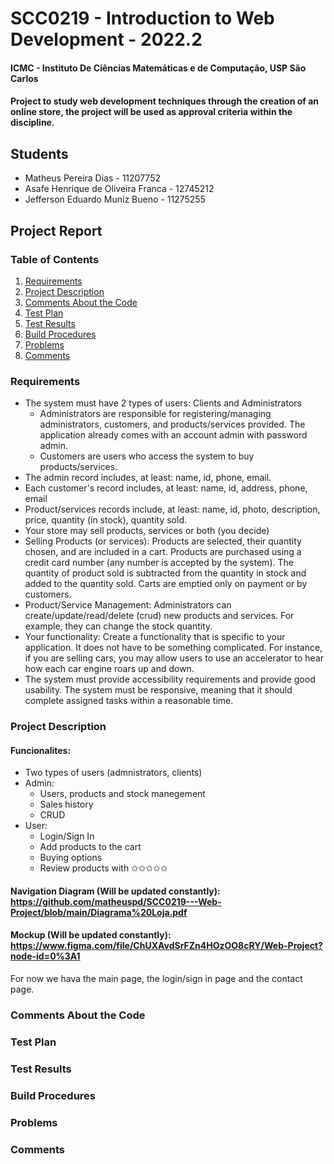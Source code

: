 # SCC0219 - Introduction to Web Development - 2022.2

#### ICMC - Instituto De Ciências Matemáticas e de Computação, USP São Carlos

#### Project to study web development techniques through the creation of an online store, the project will be used as approval criteria within the discipline.

## Students

- Matheus Pereira Dias - 11207752
- Asafe Henrique de Oliveira Franca - 12745212
- Jefferson Eduardo Muniz Bueno - 11275255

## Project Report

### Table of Contents
1. [Requirements](#requirements)
2. [Project Description](#project-description)
3. [Comments About the Code](#comments-about-the-code)
4. [Test Plan](#test-plan)
5. [Test Results](#test-results)
6. [Build Procedures](#build-procedures)
7. [Problems](#problems)
8. [Comments](#comments)

### Requirements

* The system must have 2 types of users: Clients and Administrators
  - Administrators are responsible for registering/managing administrators, customers, and products/services provided. The application already comes with an account admin with password admin.
  - Customers are users who access the system to buy products/services.
* The admin record includes, at least: name, id, phone, email.
* Each customer's record includes, at least: name, id, address, phone, email
* Product/services records include, at least: name, id, photo, description, price, quantity (in stock), quantity sold.
* Your store may sell products, services or both (you decide)
* Selling Products (or services): Products are selected, their quantity chosen, and are included in a cart. Products are purchased using a credit card number (any number is accepted by the system). The quantity of product sold is subtracted from the quantity in stock and added to the quantity sold. Carts are emptied only on payment or by customers.
* Product/Service Management: Administrators can create/update/read/delete (crud) new products and services. For example, they can change the stock quantity.
* Your functionality: Create a functionality that is specific to your application. It does not have to be something complicated. For instance, if you are selling cars, you may allow users to use an accelerator to hear how each car engine roars up and down.   
* The system must provide accessibility requirements and provide good usability. The system must be responsive, meaning that it should complete assigned tasks within a reasonable time.

### Project Description

#### Funcionalites:
* Two types of users (admnistrators, clients)
* Admin:
  - Users, products and stock manegement
  - Sales history
  - CRUD
* User:
  - Login/Sign In
  - Add products to the cart
  - Buying options
  - Review products with ✩✩✩✩✩

#### Navigation Diagram (Will be updated constantly): https://github.com/matheuspd/SCC0219---Web-Project/blob/main/Diagrama%20Loja.pdf

#### Mockup (Will be updated constantly): https://www.figma.com/file/ChUXAvdSrFZn4HOzOO8cRY/Web-Project?node-id=0%3A1

For now we hava the main page, the login/sign in page and the contact page. 

### Comments About the Code

### Test Plan

### Test Results

### Build Procedures

### Problems

### Comments
